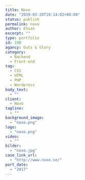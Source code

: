 ```yaml
---
title: Noxo
date: "2019-03-28T10:14:02+00:00"
status: publish
permalink: noxo
author: Ehsan
excerpt: ""
type: portfolio
id: 190
agancy: Guts & Glory
category:
  - Backend
  - Front-end
tag:
  - CSS
  - HTML
  - PHP
  - Wordpress
body_text:
  - ""
client:
  - Noxo
tagline:
  - ""
background_image:
  - "noxo.png"
logo:
  - "noxo.png"
video:
  - ""
bilder:
  - "noxo.jpg"
case_link_url:
  - "http://www.noxo.se/"
port_date:
  - "2017"
---
```

